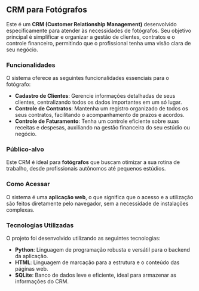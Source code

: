 
## CRM para Fotógrafos

Este é um **CRM (Customer Relationship Management)** desenvolvido especificamente para atender às necessidades de fotógrafos. Seu objetivo principal é simplificar e organizar a gestão de clientes, contratos e o controle financeiro, permitindo que o profissional tenha uma visão clara de seu negócio.

### Funcionalidades

O sistema oferece as seguintes funcionalidades essenciais para o fotógrafo:

-   **Cadastro de Clientes**: Gerencie informações detalhadas de seus clientes, centralizando todos os dados importantes em um só lugar.
-   **Controle de Contratos**: Mantenha um registro organizado de todos os seus contratos, facilitando o acompanhamento de prazos e acordos.
-   **Controle de Faturamento**: Tenha um controle eficiente sobre suas receitas e despesas, auxiliando na gestão financeira do seu estúdio ou negócio.

### Público-alvo

Este CRM é ideal para **fotógrafos** que buscam otimizar a sua rotina de trabalho, desde profissionais autônomos até pequenos estúdios.

### Como Acessar

O sistema é uma **aplicação web**, o que significa que o acesso e a utilização são feitos diretamente pelo navegador, sem a necessidade de instalações complexas.

### Tecnologias Utilizadas

O projeto foi desenvolvido utilizando as seguintes tecnologias:

-   **Python**: Linguagem de programação robusta e versátil para o backend da aplicação.
-   **HTML**: Linguagem de marcação para a estrutura e o conteúdo das páginas web.
-   **SQLite**: Banco de dados leve e eficiente, ideal para armazenar as informações do CRM.
